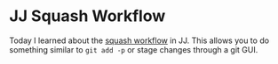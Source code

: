 # JJ Squash Workflow

Today I learned about the [squash workflow](https://steveklabnik.github.io/jujutsu-tutorial/real-world-workflows/the-squash-workflow.html) in JJ. This allows you to do something similar to `git add -p` or stage changes through a git GUI.
